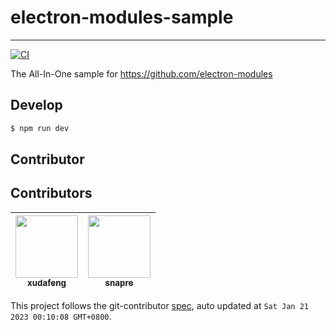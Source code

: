 # electron-modules-sample

---

[![CI][CI-image]][CI-url]

[CI-image]: https://github.com/electron-modules/electron-modules-sample/actions/workflows/ci.yml/badge.svg
[CI-url]: https://github.com/electron-modules/electron-modules-sample/actions/workflows/ci.yml

The All-In-One sample for https://github.com/electron-modules

## Develop

```bash
$ npm run dev
```

## Contributor

<!-- GITCONTRIBUTOR_START -->

## Contributors

|[<img src="https://avatars.githubusercontent.com/u/1011681?v=4" width="100px;"/><br/><sub><b>xudafeng</b></sub>](https://github.com/xudafeng)<br/>|[<img src="https://avatars.githubusercontent.com/u/52845048?v=4" width="100px;"/><br/><sub><b>snapre</b></sub>](https://github.com/snapre)<br/>|
| :---: | :---: |


This project follows the git-contributor [spec](https://github.com/xudafeng/git-contributor), auto updated at `Sat Jan 21 2023 00:10:08 GMT+0800`.

<!-- GITCONTRIBUTOR_END -->
